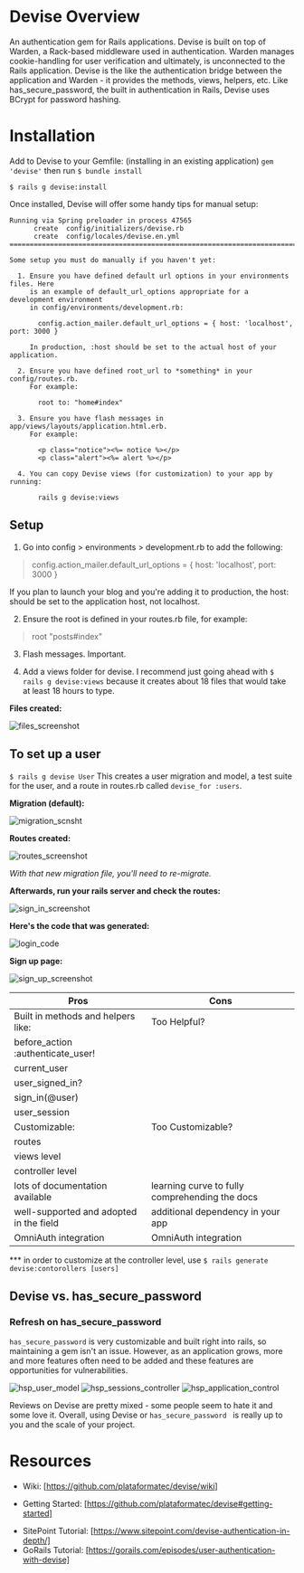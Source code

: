 # Devise Overview

An authentication gem for Rails applications. Devise is built on top of Warden, a Rack-based middleware used in authentication. Warden manages cookie-handling for user verification and ultimately, is unconnected to the Rails application. Devise is the like the authentication bridge between the application and Warden - it provides the methods, views, helpers, etc. Like has_secure_password, the built in authentication in Rails, Devise uses BCrypt for password hashing.


# Installation
Add to Devise to your Gemfile: (installing in an existing application)
```gem 'devise'```
then run
```$ bundle install```

```$ rails g devise:install```

Once installed, Devise will offer some handy tips for manual setup:
```
Running via Spring preloader in process 47565
      create  config/initializers/devise.rb
      create  config/locales/devise.en.yml
===============================================================================

Some setup you must do manually if you haven't yet:

  1. Ensure you have defined default url options in your environments files. Here
     is an example of default_url_options appropriate for a development environment
     in config/environments/development.rb:

       config.action_mailer.default_url_options = { host: 'localhost', port: 3000 }

     In production, :host should be set to the actual host of your application.

  2. Ensure you have defined root_url to *something* in your config/routes.rb.
     For example:

       root to: "home#index"

  3. Ensure you have flash messages in app/views/layouts/application.html.erb.
     For example:

       <p class="notice"><%= notice %></p>
       <p class="alert"><%= alert %></p>

  4. You can copy Devise views (for customization) to your app by running:

       rails g devise:views
```

## Setup

1. Go into config > environments > development.rb to add the following:

> config.action_mailer.default_url_options = { host: 'localhost', port: 3000 }

If you plan to launch your blog and you're adding it to production, the host:
should be set to the application host, not localhost.

2. Ensure the root is defined in your routes.rb file, for example:

> root "posts#index"

3. Flash messages. Important.

4. Add a views folder for devise. I recommend just going ahead with
```$ rails g devise:views```
because it creates about 18 files that would take at least 18 hours to type.

**Files created:**

![files_screenshot](./screenshots/devise_views.png?raw=true "Views")



## To set up a user
```$ rails g devise User```
This creates a user migration and model, a test suite for the user, and a route in
routes.rb called `devise_for :users`.

**Migration (default):**

![migration_scnsht](./screenshots/devise_user_migration.png)

**Routes created:**

![routes_screenshot](./screenshots/devise_routes.png?raw=true "Routes")

_With that new migration file, you'll need to re-migrate._

**Afterwards, run your rails server and check the routes:**

![sign_in_screenshot](./screenshots/devise-sign-in.png?raw=true "Views sign in")

**Here's the code that was generated:**

![login_code](./screenshots/devise_login_code.png?raw=true)

**Sign up page:**

![sign_up_screenshot](./screenshots/devise-sign-up.png?raw=true "views sign up")


| Pros | Cons |
| ----- | ----- |
| Built in methods and helpers like:| Too Helpful?
 before_action :authenticate_user!|
 current_user|
 user_signed_in?|
 sign_in(@user)|
 user_session |
 | Customizable:  | Too Customizable? |
| routes|
 views level |
 controller level |
| lots of documentation available | learning curve to fully comprehending the docs |
| well-supported and adopted in the field | additional dependency in your app |
| OmniAuth integration | OmniAuth integration |

*** in order to customize at the controller level, use
``` $ rails generate devise:contorollers [users] ```

## Devise vs. has_secure_password
### Refresh on has_secure_password
```has_secure_password``` is very customizable and built right into rails, so maintaining a gem isn't an issue. However, as an application grows, more and more features often need to be added and these features are opportunities for vulnerabilities.

![hsp_user_model](./screenshots/HSP_user_model?raw=true)
![hsp_sessions_controller](./screenshots/HSP_sessions_controller?raw=true)
![hsp_application_control](./screenshots/HSP_application_control?raw=true)

Reviews on Devise are pretty mixed - some people seem to hate it and some love it. Overall, using Devise or `has_secure_password ` is really up to you and the scale of your project.

# Resources
* Wiki: [https://github.com/plataformatec/devise/wiki]
- Getting Started: [https://github.com/plataformatec/devise#getting-started]
* SitePoint Tutorial: [https://www.sitepoint.com/devise-authentication-in-depth/]
* GoRails Tutorial: [https://gorails.com/episodes/user-authentication-with-devise]

